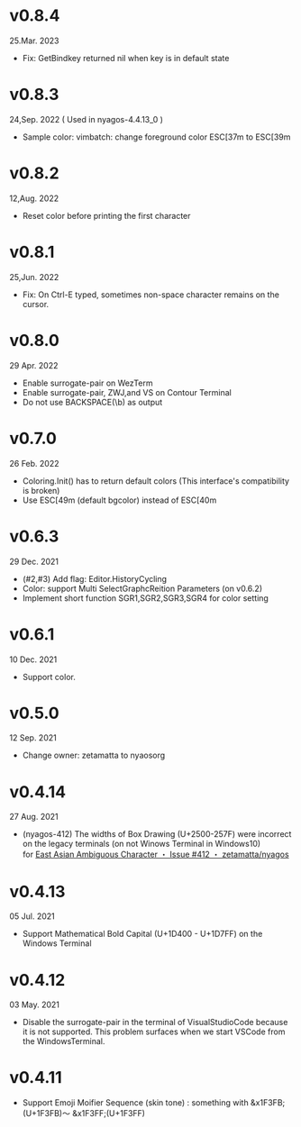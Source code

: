 v0.8.4
======
25.Mar. 2023

- Fix: GetBindkey returned nil when key is in default state

v0.8.3
======
24,Sep. 2022 ( Used in nyagos-4.4.13\_0 )

- Sample color: vimbatch: change foreground color ESC[37m to ESC[39m

v0.8.2
======
12,Aug. 2022

- Reset color before printing the first character

v0.8.1
======
25,Jun. 2022

- Fix: On Ctrl-E typed, sometimes non-space character remains on the cursor.

v0.8.0
======
29 Apr. 2022

- Enable surrogate-pair on WezTerm
- Enable surrogate-pair, ZWJ,and VS on Contour Terminal
- Do not use BACKSPACE(\b) as output

v0.7.0
======
26 Feb. 2022

- Coloring.Init() has to return default colors (This interface's compatibility is broken)
- Use ESC[49m (default bgcolor) instead of ESC[40m

v0.6.3
======
29 Dec. 2021

- (#2,#3) Add flag: Editor.HistoryCycling
- Color: support Multi SelectGraphcReition Parameters (on v0.6.2)
- Implement short function SGR1,SGR2,SGR3,SGR4 for color setting

v0.6.1
======
10 Dec. 2021

- Support color.

v0.5.0
======
12 Sep. 2021

- Change owner: zetamatta to nyaosorg

v0.4.14
=======
27 Aug. 2021

- (nyagos-412) The widths of Box Drawing (U+2500-257F) were incorrect on the legacy terminals (on not Winows Terminal in Windows10)  
    for [East Asian Ambiguous Character ・ Issue #412 ・ zetamatta/nyagos](https://github.com/zetamatta/nyagos/issues/412)

v0.4.13
=======
05 Jul. 2021

- Support Mathematical Bold Capital (U+1D400 - U+1D7FF) on the Windows Terminal

v0.4.12
=======
03 May. 2021

- Disable the surrogate-pair in the terminal of VisualStudioCode because it is not supported.
This problem surfaces when we start VSCode from the WindowsTerminal.

v0.4.11
=======

- Support Emoji Moifier Sequence (skin tone) : something with &x1F3FB;(U+1F3FB)～ &x1F3FF;(U+1F3FF)
